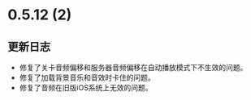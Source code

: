 # 0.5.12 (2)

## 更新日志

- 修复了关卡音频偏移和服务器音频偏移在自动播放模式下不生效的问题。
- 修复了加载背景音乐和音效时卡住的问题。
- 修复了音频在旧版iOS系统上无效的问题。
